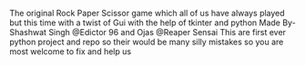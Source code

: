 The original Rock Paper Scissor game which all of us have always played but this time with a twist of Gui with the help of tkinter and python
Made By-Shashwat Singh @Edictor 96 and Ojas @Reaper Sensai
This are first ever python project and repo so their would be many silly mistakes so you are most welcome to fix and help us 
